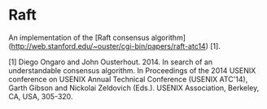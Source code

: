 # Raft

An implementation of the [Raft consensus algorithm] (http://web.stanford.edu/~ouster/cgi-bin/papers/raft-atc14) [1].

[1] Diego Ongaro and John Ousterhout. 2014. In search of an understandable consensus algorithm. In Proceedings of the 2014 USENIX conference on USENIX Annual Technical Conference (USENIX ATC'14), Garth Gibson and Nickolai Zeldovich (Eds.). USENIX Association, Berkeley, CA, USA, 305-320. 
